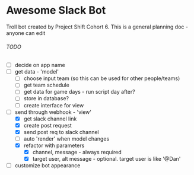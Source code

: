 # Awesome Slack Bot

Troll bot created by Project Shift Cohort 6. This is a general planning doc - anyone can edit

###### TODO

- [ ] decide on app name
- [ ] get data - 'model'
  - [ ] choose input team (so this can be used for other people/teams)
  - [ ] get team schedule
  - [ ] get data for game days - run script day after?
  - [ ] store in database?
  - [ ] create interface for view
- [ ] send through webhook - 'view'
  - [X] get slack channel link
  - [X] create post request
  - [X] send post req to slack channel
  - [ ] auto 'render' when model changes
  - [X] refactor with parameters
    - [X] channel, message - always required
    - [X] target user, alt message - optional. target user is like '@Dan'
- [ ] customize bot appearance